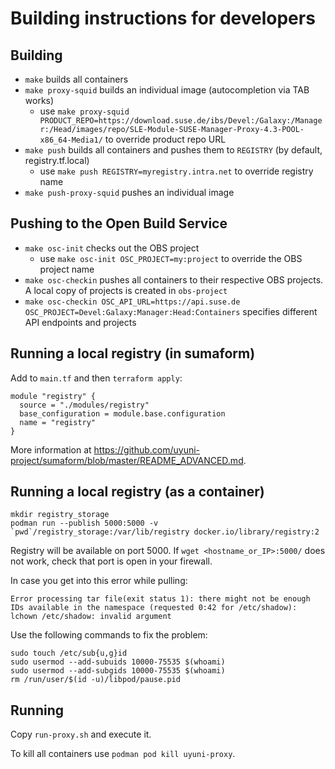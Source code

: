 # Building instructions for developers

## Building

 - `make` builds all containers
 - `make proxy-squid` builds an individual image (autocompletion via TAB works)
   - use `make proxy-squid PRODUCT_REPO=https://download.suse.de/ibs/Devel:/Galaxy:/Manager:/Head/images/repo/SLE-Module-SUSE-Manager-Proxy-4.3-POOL-x86_64-Media1/` to override product repo URL
 - `make push` builds all containers and pushes them to `REGISTRY` (by default, registry.tf.local)
   - use `make push REGISTRY=myregistry.intra.net` to override registry name
 - `make push-proxy-squid` pushes an individual image

## Pushing to the Open Build Service

 - `make osc-init` checks out the OBS project
   - use `make osc-init OSC_PROJECT=my:project` to override the OBS project name 
 - `make osc-checkin` pushes all containers to their respective OBS projects. A local copy of projects is created in `obs-project`
 - `make osc-checkin OSC_API_URL=https://api.suse.de OSC_PROJECT=Devel:Galaxy:Manager:Head:Containers` specifies different API endpoints and projects

## Running a local registry (in sumaform)

Add to `main.tf` and then `terraform apply`:

```hcl
module "registry" {
  source = "./modules/registry"
  base_configuration = module.base.configuration
  name = "registry"
}
```

More information at https://github.com/uyuni-project/sumaform/blob/master/README_ADVANCED.md.


## Running a local registry (as a container)

```
mkdir registry_storage
podman run --publish 5000:5000 -v `pwd`/registry_storage:/var/lib/registry docker.io/library/registry:2
```

Registry will be available on port 5000. If `wget <hostname_or_IP>:5000/` does not work, check that port is open in your firewall.

In case you get into this error while pulling:
```
Error processing tar file(exit status 1): there might not be enough IDs available in the namespace (requested 0:42 for /etc/shadow): lchown /etc/shadow: invalid argument
```

Use the following commands to fix the problem:
```
sudo touch /etc/sub{u,g}id
sudo usermod --add-subuids 10000-75535 $(whoami)
sudo usermod --add-subgids 10000-75535 $(whoami)
rm /run/user/$(id -u)/libpod/pause.pid
```

## Running

Copy `run-proxy.sh` and execute it.

To kill all containers use `podman pod kill uyuni-proxy`.
